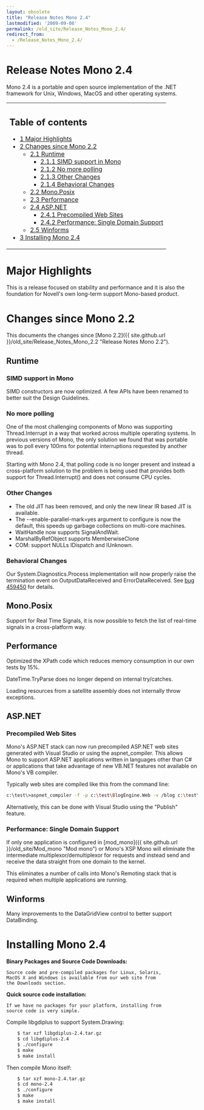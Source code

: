 ```yaml
---
layout: obsolete
title: "Release Notes Mono 2.4"
lastmodified: '2009-09-08'
permalink: /old_site/Release_Notes_Mono_2.4/
redirect_from:
  - /Release_Notes_Mono_2.4/
---
```


Release Notes Mono 2.4
======================

Mono 2.4 is a portable and open source implementation of the .NET framework for Unix, Windows, MacOS and other operating systems.

<table>
<col width="100%" />
<tbody>
<tr class="odd">
<td align="left"><h2>Table of contents</h2>
<ul>
<li><a href="#major-highlights">1 Major Highlights</a></li>
<li><a href="#changes-since-mono-22">2 Changes since Mono 2.2</a>
<ul>
<li><a href="#runtime">2.1 Runtime</a>
<ul>
<li><a href="#simd-support-in-mono">2.1.1 SIMD support in Mono</a></li>
<li><a href="#no-more-polling">2.1.2 No more polling</a></li>
<li><a href="#other-changes">2.1.3 Other Changes</a></li>
<li><a href="#behavioral-changes">2.1.4 Behavioral Changes</a></li>
</ul></li>
<li><a href="#monoposix">2.2 Mono.Posix</a></li>
<li><a href="#performance">2.3 Performance</a></li>
<li><a href="#aspnet">2.4 ASP.NET</a>
<ul>
<li><a href="#precompiled-web-sites">2.4.1 Precompiled Web Sites</a></li>
<li><a href="#performance-single-domain-support">2.4.2 Performance: Single Domain Support</a></li>
</ul></li>
<li><a href="#winforms">2.5 Winforms</a></li>
</ul></li>
<li><a href="#installing-mono-24">3 Installing Mono 2.4</a></li>
</ul></td>
</tr>
</tbody>
</table>

Major Highlights
================

This is a release focused on stability and performance and it is also the foundation for Novell's own long-term support Mono-based product.

Changes since Mono 2.2
======================

This documents the changes since [Mono 2.2]({{ site.github.url }}/old_site/Release_Notes_Mono_2.2 "Release Notes Mono 2.2").

Runtime
-------

### SIMD support in Mono

SIMD constructors are now optimized. A few APIs have been renamed to better suit the Design Guidelines.

### No more polling

One of the most challenging components of Mono was supporting Thread.Interrupt in a way that worked across multiple operating systems. In previous versions of Mono, the only solution we found that was portable was to poll every 100ms for potential interruptions requested by another thread.

Starting with Mono 2.4, that polling code is no longer present and instead a cross-platform solution to the problem is being used that provides both support for Thread.Interrupt() and does not consume CPU cycles.

### Other Changes

-   The old JIT has been removed, and only the new linear IR based JIT is available.
-   The --enable-parallel-mark=yes argument to configure is now the default, this speeds up garbage collections on multi-core machines.
-   WaitHandle now supports SignalAndWait.
-   MarshalByRefObject supports MemberwiseClone
-   COM: support NULLs IDispatch and IUnknown.

### Behavioral Changes

Our System.Diagnostics.Process implementation will now properly raise the termination event on OutputDataReceived and ErrorDataReceived. See [bug 459450](https://bugzilla.novell.com/show_bug.cgi?id=459450) for details.

Mono.Posix
----------

Support for Real Time Signals, it is now possible to fetch the list of real-time signals in a cross-platform way.

Performance
-----------

Optimized the XPath code which reduces memory consumption in our own tests by 15%.

DateTime.TryParse does no longer depend on internal try/catches.

Loading resources from a satellite assembly does not internally throw exceptions.

ASP.NET
-------

### Precompiled Web Sites

Mono's ASP.NET stack can now run precompiled ASP.NET web sites generated with Visual Studio or using the aspnet\_compiler. This allows Mono to support ASP.NET applications written in languages other than C\# or applications that take advantage of new VB.NET features not available on Mono's VB compiler.

Typically web sites are compiled like this from the command line:

``` bash
c:\test\>aspnet_compiler -f -p c:\test\BlogEngine.Web -v /blog c:\test\output
```

Alternatively, this can be done with Visual Studio using the "Publish" feature.

### Performance: Single Domain Support

If only one application is configured in [mod\_mono]({{ site.github.url }}/old_site/Mod_mono "Mod mono") or Mono's XSP Mono will eliminate the intermediate multiplexor/demultiplexor for requests and instead send and receive the data straight from one domain to the kernel.

This eliminates a number of calls into Mono's Remoting stack that is required when multiple applications are running.

Winforms
--------

Many improvements to the DataGridView control to better support DataBinding.

Installing Mono 2.4
===================

**Binary Packages and Source Code Downloads:**

    Source code and pre-compiled packages for Linux, Solaris, 
    MacOS X and Windows is available from our web site from 
    the Downloads section.

**Quick source code installation:**

    If we have no packages for your platform, installing from 
    source code is very simple.   

Compile libgdiplus to support System.Drawing:

``` bash
    $ tar xzf libgdiplus-2.4.tar.gz
    $ cd libgdiplus-2.4
    $ ./configure
    $ make
    $ make install
```

Then compile Mono itself:

``` bash
    $ tar xzf mono-2.4.tar.gz
    $ cd mono-2.4
    $ ./configure
    $ make
    $ make install
```

